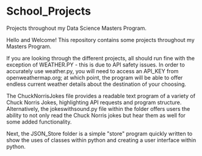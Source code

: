 # School_Projects
Projects throughout my Data Science Masters Program.

Hello and Welcome! This repository contains some projects throughout my Masters Program. 


If you are looking through the different projects, all should run fine with the exception of WEATHER.PY - this is due to API safety issues.
In order to accurately use weather.py, you will need to access an API_KEY from openweathermap.org; at which point, 
the program will be able to offer endless current weather details about the destination of your choosing.

The ChuckNorrisJokes file provides a readable text program of a variety of Chuck Norris Jokes, highlighting API requests and program structure. 
Alternatively, the jokeswithsound.py file within the folder offers users the ability to not only read the Chuck Norris jokes but hear them as well for some added functionality.

Next, the JSON_Store folder is a simple "store" program quickly written to show the uses of classes within python and creating a user interface within python.
